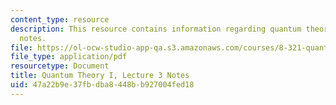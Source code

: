 ```yaml
---
content_type: resource
description: This resource contains information regarding quantum theory I, lecture
  notes.
file: https://ol-ocw-studio-app-qa.s3.amazonaws.com/courses/8-321-quantum-theory-i-fall-2017/47a22b9e37fbdba8448bb927004fed18_MIT8_321F17_lec3.pdf
file_type: application/pdf
resourcetype: Document
title: Quantum Theory I, Lecture 3 Notes
uid: 47a22b9e-37fb-dba8-448b-b927004fed18
---
```

